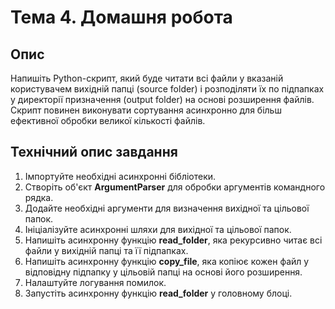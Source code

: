 # Тема 4. Домашня робота

## Опис

Напишіть Python-скрипт, який буде читати всі файли у вказаній користувачем вихідній папці (source folder) і розподіляти їх по підпапках у директорії призначення (output folder) на основі розширення файлів. Скрипт повинен виконувати сортування асинхронно для більш ефективної обробки великої кількості файлів.

## Технічний опис завдання
1. Імпортуйте необхідні асинхронні бібліотеки.
2. Створіть об'єкт **ArgumentParser** для обробки аргументів командного рядка.
3. Додайте необхідні аргументи для визначення вихідної та цільової папок.
4. Ініціалізуйте асинхронні шляхи для вихідної та цільової папок.
5. Напишіть асинхронну функцію **read_folder**, яка рекурсивно читає всі файли у вихідній папці та її підпапках.
6. Напишіть асинхронну функцію **copy_file**, яка копіює кожен файл у відповідну підпапку у цільовій папці на основі його розширення.
7. Налаштуйте логування помилок.
8. Запустіть асинхронну функцію **read_folder** у головному блоці.
